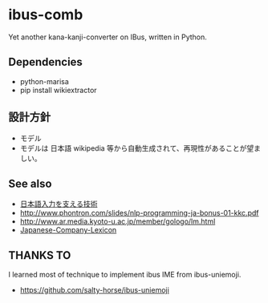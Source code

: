 # ibus-comb

Yet another kana-kanji-converter on IBus, written in Python.

## Dependencies

 * python-marisa
 * pip install wikiextractor

## 設計方針

 * モデル
  * モデルは 日本語 wikipedia 等から自動生成されて、再現性があることが望ましい。

## See also

 * [日本語入力を支える技術](https://gihyo.jp/book/2012/978-4-7741-4993-6)
 * http://www.phontron.com/slides/nlp-programming-ja-bonus-01-kkc.pdf
 * http://www.ar.media.kyoto-u.ac.jp/member/gologo/lm.html
 * [Japanese-Company-Lexicon](https://github.com/chakki-works/Japanese-Company-Lexicon)

## THANKS TO

I learned most of technique to implement ibus IME from ibus-uniemoji.

 * https://github.com/salty-horse/ibus-uniemoji

